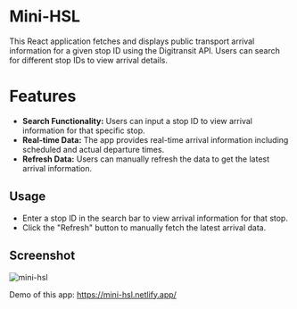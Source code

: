 # Mini-HSL
This React application fetches and displays public transport arrival information for a given stop ID using the Digitransit API. Users can search for different stop IDs to view arrival details.

# Features
- **Search Functionality:** Users can input a stop ID to view arrival information for that specific stop.
- **Real-time Data:** The app provides real-time arrival information including scheduled and actual departure times.
- **Refresh Data:** Users can manually refresh the data to get the latest arrival information.

## Usage
- Enter a stop ID in the search bar to view arrival information for that stop.
- Click the "Refresh" button to manually fetch the latest arrival data.

## Screenshot
![mini-hsl](https://github.com/hrithikhadka/mini-HSL/assets/73479315/ed02f00c-7877-4019-ab4d-6e18dd9e5282)


Demo of this app: https://mini-hsl.netlify.app/
